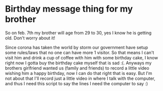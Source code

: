 # Birthday message thing for my brother

So on feb. 7th my brother will age from 29 to 30, yes I know he is getting old. Don't worry about it!

Since corona has taken the world by storm our government have setup some rules/laws that no one can have more 1 visitor. So that means I can't visit him and drink a cup of coffee with him with some birthday cake, I know right now I gotta buy the birthday cake myself that is sad :(. Anyways my brothers girlfriend wanted us (family and friends) to record a little video wishing him a happy birthday, now I can do that right that is easy. But I'm not about that I'll record just a little video in where I talk with the computer, and thus I need this script to say the lines I need the computer to say :)
